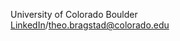 
University of Colorado Boulder  
[LinkedIn](https://www.linkedin.com/in/theobragstad)/theo.bragstad@colorado.edu
